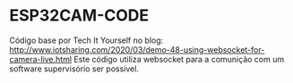 # ESP32CAM-CODE
Código base por Tech It Yourself no blog: http://www.iotsharing.com/2020/03/demo-48-using-websocket-for-camera-live.html
Este código utiliza websocket para a comunição com um software supervisório ser possível.
